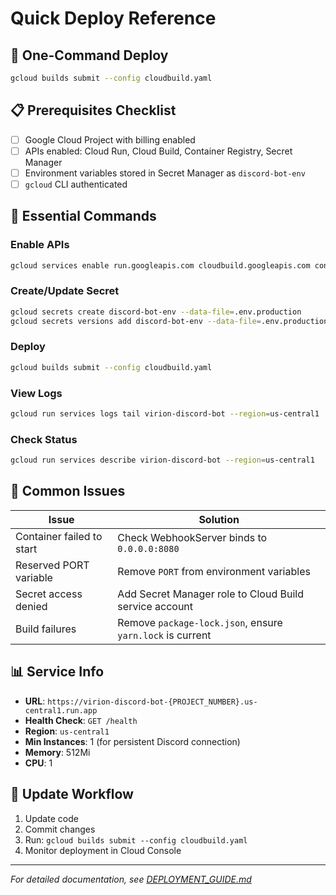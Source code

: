 # Quick Deploy Reference

## 🚀 One-Command Deploy
```bash
gcloud builds submit --config cloudbuild.yaml
```

## 📋 Prerequisites Checklist
- [ ] Google Cloud Project with billing enabled
- [ ] APIs enabled: Cloud Run, Cloud Build, Container Registry, Secret Manager
- [ ] Environment variables stored in Secret Manager as `discord-bot-env`
- [ ] `gcloud` CLI authenticated

## 🔧 Essential Commands

### Enable APIs
```bash
gcloud services enable run.googleapis.com cloudbuild.googleapis.com containerregistry.googleapis.com secretmanager.googleapis.com
```

### Create/Update Secret
```bash
gcloud secrets create discord-bot-env --data-file=.env.production
gcloud secrets versions add discord-bot-env --data-file=.env.production
```

### Deploy
```bash
gcloud builds submit --config cloudbuild.yaml
```

### View Logs
```bash
gcloud run services logs tail virion-discord-bot --region=us-central1
```

### Check Status
```bash
gcloud run services describe virion-discord-bot --region=us-central1
```

## 🚨 Common Issues

| Issue | Solution |
|-------|----------|
| Container failed to start | Check WebhookServer binds to `0.0.0.0:8080` |
| Reserved PORT variable | Remove `PORT` from environment variables |
| Secret access denied | Add Secret Manager role to Cloud Build service account |
| Build failures | Remove `package-lock.json`, ensure `yarn.lock` is current |

## 📊 Service Info
- **URL**: `https://virion-discord-bot-{PROJECT_NUMBER}.us-central1.run.app`
- **Health Check**: `GET /health`
- **Region**: `us-central1`
- **Min Instances**: 1 (for persistent Discord connection)
- **Memory**: 512Mi
- **CPU**: 1

## 🔄 Update Workflow
1. Update code
2. Commit changes
3. Run: `gcloud builds submit --config cloudbuild.yaml`
4. Monitor deployment in Cloud Console

---
*For detailed documentation, see [DEPLOYMENT_GUIDE.md](./DEPLOYMENT_GUIDE.md)* 